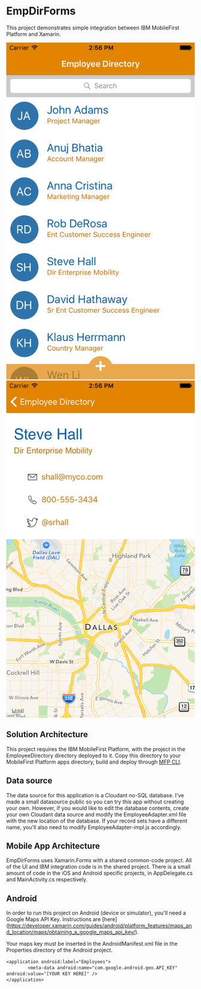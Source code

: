 # EmpDirForms

This project demonstrates simple integration between IBM MobileFirst Platform and Xamarin.

![Screen Images](https://github.com/srhallx/EmpDirForms/blob/master/EmployeeScreen1.png "Employee List")
![Screen Images](https://github.com/srhallx/EmpDirForms/blob/master/EmployeeScreen2.png "Employee Detail")

## Solution Architecture
This project requires the IBM MobileFirst Platform, with the project in the EmployeeDirectory directory deployed to it. Copy this directory to your MobileFirst Platform apps directory, build and deploy through [MFP CLI](https://developer.ibm.com/mobilefirstplatform/documentation/getting-started-7-0/advanced-client-side-development/using-cli-create-build-manage-project-artifacts/#export).

## Data source
The data source for this application is a Cloudant no-SQL database.  I've made a small datasource public so you can try this app without creating your own. However, if you would like to edit the database contents, create your own Cloudant data source and modify the EmployeeAdapter.xml file with the new location of the database.  If your record sets have a different name, you'll also need to modify EmployeeAdapter-impl.js accordingly.

## Mobile App Architecture
EmpDirForms uses Xamarin.Forms with a shared common-code project.  All of the UI and IBM integration code is in the shared project.  There is a small amount of code in the iOS and Android specific projects, in AppDelegate.cs and MainActivity.cs respectively.

## Android

In order to run this project on Android (device or simulator), you'll need a Google Maps API Key.  Instructions are [here] (https://developer.xamarin.com/guides/android/platform_features/maps_and_location/maps/obtaining_a_google_maps_api_key/).

Your maps key must be inserted in the AndroidManifest.xml file in the Properties directory of the Android project.

```
<application android:label="Employees">
		<meta-data android:name="com.google.android.geo.API_KEY" android:value="[YOUR KEY HERE]" />
</application>
```
